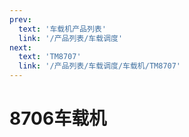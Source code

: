 ```yaml
---
prev:
  text: '车载机产品列表'
  link: '/产品列表/车载调度'
next:
  text: 'TM8707'
  link: '/产品列表/车载调度/车载机/TM8707'
---
```



# 8706车载机
